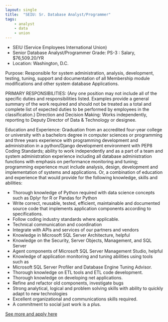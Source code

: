 ```yaml
---
layout: single
title:  "SEIU: Sr. Database Analyst/Programmer"
tags: 
    - analyst
    - data
    - union
---
```


* SEIU (Service Employees International Union)
* Senior Database Analyst/Programmer Grade: PS-3 : Salary, $76,509.20/YR
* Location: Washington, D.C.

Purpose:
Responsible for system administration, analysis, development, testing, tuning, support and documentation of all Membership module modifications and other system database Applications.

PRIMARY RESPONSIBILITIES: (Any one position may not include all of the specific duties and responsibilities listed. Examples provide a general summary of the work required and should not be treated as a total and complete list of expected duties to be performed by employees in the classification.)
Direction and Decision Making:
Works independently, reporting to Deputy Director of Data & Technology or designee.

Education and Experience:
Graduation from an accredited four-year college or university with a bachelors degree in computer sciences or programming and three years experience with programming development and administration in a python/Django development environment with PEP8 Coding Standards; ability to work independently and as a part of a team and system administration experience including all database administration functions with emphasis on performance monitoring and tuning; programming experience must include analysis, design, development and implementation of systems and applications.
Or, a combination of education and experience that would provide for the following knowledge, skills and abilities:

* Thorough knowledge of Python required with data science concepts such as Dplyr for R or Pandas for Python
* Write correct, reusable, tested, efficient, maintainable and documented source code that implements application components according to specifications.
* Follow coding industry standards where applicable.
* Technical communication and coordination
* Integrate with APIs and services of our partners and vendors
* Knowledge in Microsoft SQL Server Architecture, helpful
* Knowledge on the Security, Server Objects, Management, and SQL Server
* Agent components of Microsoft SQL Server Management Studio, helpful
* Knowledge of application monitoring and tuning abilities using tools such as
* Microsoft SQL Server Profiler and Database Engine Tuning Advisor.
* Thorough knowledge on ETL tools and ETL code development.
* Thorough knowledge on developing net applications.
* Refine and refactor old components, investigate bugs
* Strong analytical, logical and problem solving skills with ability to quickly adapt to new technologies
* Excellent organizational and communications skills required.
* A commitment to social just work is a plus.

[See more and apply here](http://www.google.com/url?q=http%3A%2F%2Fwww.Click2apply.net%2Fmmrms8cxdfbxpn9y&sa=D&sntz=1&usg=AFQjCNHB8_8t_HnfbKFn3IwtRjMRFkG0Xw)
